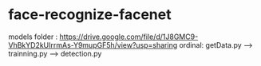 # face-recognize-facenet
models folder : https://drive.google.com/file/d/1J8GMC9-VhBkYD2kUIrrmAs-Y9mupGF5h/view?usp=sharing
ordinal: getData.py --> trainning.py --> detection.py
